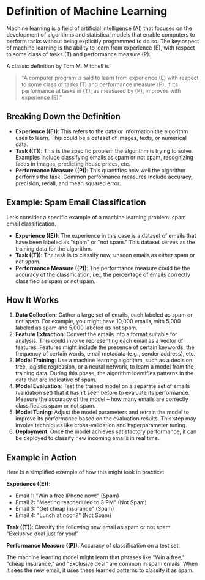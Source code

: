# Definition of Machine Learning

Machine learning is a field of artificial intelligence (AI) that focuses on the development of algorithms and statistical models that enable computers to perform tasks without being explicitly programmed to do so. The key aspect of machine learning is the ability to learn from experience \(E\), with respect to some class of tasks \(T\) and performance measure \(P\).

A classic definition by Tom M. Mitchell is:

> "A computer program is said to learn from experience \(E\) with respect to some class of tasks \(T\) and performance measure \(P\), if its performance at tasks in \(T\), as measured by \(P\), improves with experience \(E\)."

## Breaking Down the Definition

- **Experience (\(E\))**: This refers to the data or information the algorithm uses to learn. This could be a dataset of images, texts, or numerical data.
- **Task (\(T\))**: This is the specific problem the algorithm is trying to solve. Examples include classifying emails as spam or not spam, recognizing faces in images, predicting house prices, etc.
- **Performance Measure (\(P\))**: This quantifies how well the algorithm performs the task. Common performance measures include accuracy, precision, recall, and mean squared error.

## Example: Spam Email Classification

Let’s consider a specific example of a machine learning problem: spam email classification.

- **Experience (\(E\))**: The experience in this case is a dataset of emails that have been labeled as "spam" or "not spam." This dataset serves as the training data for the algorithm.
- **Task (\(T\))**: The task is to classify new, unseen emails as either spam or not spam.
- **Performance Measure (\(P\))**: The performance measure could be the accuracy of the classification, i.e., the percentage of emails correctly classified as spam or not spam.

## How It Works

1. **Data Collection**: Gather a large set of emails, each labeled as spam or not spam. For example, you might have 10,000 emails, with 5,000 labeled as spam and 5,000 labeled as not spam.
2. **Feature Extraction**: Convert the emails into a format suitable for analysis. This could involve representing each email as a vector of features. Features might include the presence of certain keywords, the frequency of certain words, email metadata (e.g., sender address), etc.
3. **Model Training**: Use a machine learning algorithm, such as a decision tree, logistic regression, or a neural network, to learn a model from the training data. During this phase, the algorithm identifies patterns in the data that are indicative of spam.
4. **Model Evaluation**: Test the trained model on a separate set of emails (validation set) that it hasn't seen before to evaluate its performance. Measure the accuracy of the model – how many emails are correctly classified as spam or not spam.
5. **Model Tuning**: Adjust the model parameters and retrain the model to improve its performance based on the evaluation results. This step may involve techniques like cross-validation and hyperparameter tuning.
6. **Deployment**: Once the model achieves satisfactory performance, it can be deployed to classify new incoming emails in real time.

## Example in Action

Here is a simplified example of how this might look in practice:

**Experience (\(E\))**:
- Email 1: "Win a free iPhone now!" (Spam)
- Email 2: "Meeting rescheduled to 3 PM" (Not Spam)
- Email 3: "Get cheap insurance" (Spam)
- Email 4: "Lunch at noon?" (Not Spam)

**Task (\(T\))**: Classify the following new email as spam or not spam: "Exclusive deal just for you!"

**Performance Measure (\(P\))**: Accuracy of classification on a test set.

The machine learning model might learn that phrases like "Win a free," "cheap insurance," and "Exclusive deal" are common in spam emails. When it sees the new email, it uses these learned patterns to classify it as spam.
